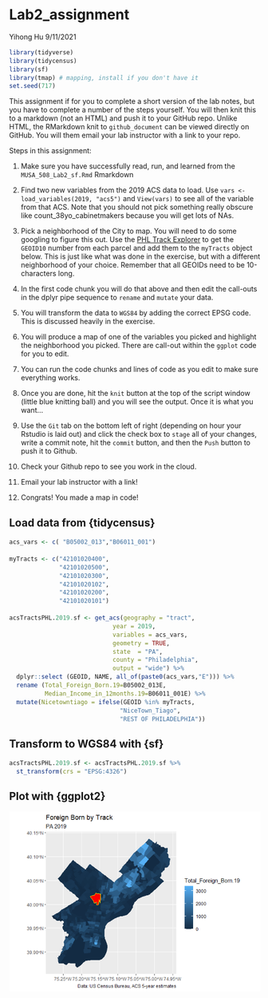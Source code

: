 Lab2\_assignment
================
Yihong Hu
9/11/2021

``` r
library(tidyverse)
library(tidycensus)
library(sf)
library(tmap) # mapping, install if you don't have it
set.seed(717)
```

This assignment if for you to complete a short version of the lab notes,
but you have to complete a number of the steps yourself. You will then
knit this to a markdown (not an HTML) and push it to your GitHub repo.
Unlike HTML, the RMarkdown knit to `github_document` can be viewed
directly on GitHub. You will them email your lab instructor with a link
to your repo.

Steps in this assignment:

1.  Make sure you have successfully read, run, and learned from the
    `MUSA_508_Lab2_sf.Rmd` Rmarkdown

2.  Find two new variables from the 2019 ACS data to load. Use
    `vars <- load_variables(2019, "acs5")` and `View(vars)` to see all
    of the variable from that ACS. Note that you should not pick
    something really obscure like count\_38yo\_cabinetmakers because you
    will get lots of NAs.

3.  Pick a neighborhood of the City to map. You will need to do some
    googling to figure this out. Use the [PHL Track
    Explorer](https://data-phl.opendata.arcgis.com/datasets/census-tracts-2010/explore?location=40.002759%2C-75.119097%2C11.91)
    to get the `GEOID10` number from each parcel and add them to the
    `myTracts` object below. This is just like what was done in the
    exercise, but with a different neighborhood of your choice. Remember
    that all GEOIDs need to be 10-characters long.

4.  In the first code chunk you will do that above and then edit the
    call-outs in the dplyr pipe sequence to `rename` and `mutate` your
    data.

5.  You will transform the data to `WGS84` by adding the correct EPSG
    code. This is discussed heavily in the exercise.

6.  You will produce a map of one of the variables you picked and
    highlight the neighborhood you picked. There are call-out within the
    `ggplot` code for you to edit.

7.  You can run the code chunks and lines of code as you edit to make
    sure everything works.

8.  Once you are done, hit the `knit` button at the top of the script
    window (little blue knitting ball) and you will see the output. Once
    it is what you want…

9.  Use the `Git` tab on the bottom left of right (depending on hour
    your Rstudio is laid out) and click the check box to `stage` all of
    your changes, write a commit note, hit the `commit` button, and then
    the `Push` button to push it to Github.

10. Check your Github repo to see you work in the cloud.

11. Email your lab instructor with a link!

12. Congrats! You made a map in code!

## Load data from {tidycensus}

``` r
acs_vars <- c( "B05002_013","B06011_001")

myTracts <- c("42101020400",
              "42101020500",
              "42101020300",
              "42101020102",
              "42101020200",
              "42101020101")

acsTractsPHL.2019.sf <- get_acs(geography = "tract",
                             year = 2019,
                             variables = acs_vars,
                             geometry = TRUE,
                             state  = "PA",
                             county = "Philadelphia",
                             output = "wide") %>%
  dplyr::select (GEOID, NAME, all_of(paste0(acs_vars,"E"))) %>%
  rename (Total_Foreign_Born.19=B05002_013E,
          Median_Income_in_12months.19=B06011_001E) %>%
  mutate(Nicetowntiago = ifelse(GEOID %in% myTracts,
                               "NiceTown_Tiago",
                               "REST OF PHILADELPHIA"))
```

## Transform to WGS84 with {sf}

``` r
acsTractsPHL.2019.sf <- acsTractsPHL.2019.sf %>% 
  st_transform(crs = "EPSG:4326")
```

## Plot with {ggplot2}

![](Lab2_assignment_files/figure-gfm/ggplot_geom_sf-1.png)<!-- -->
